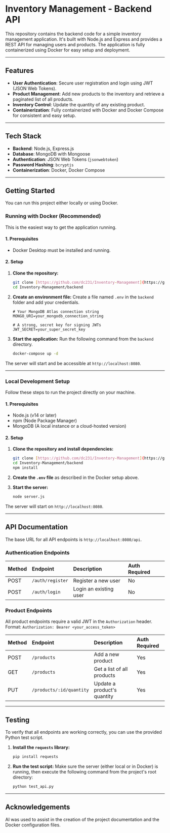 # Inventory Management - Backend API

This repository contains the backend code for a simple inventory management application. It's built with Node.js and Express and provides a REST API for managing users and products. The application is fully containerized using Docker for easy setup and deployment.

---
## Features

- **User Authentication**: Secure user registration and login using JWT (JSON Web Tokens).
- **Product Management**: Add new products to the inventory and retrieve a paginated list of all products.
- **Inventory Control**: Update the quantity of any existing product.
- **Containerization**: Fully containerized with Docker and Docker Compose for consistent and easy setup.

---
## Tech Stack

- **Backend**: Node.js, Express.js
- **Database**: MongoDB with Mongoose
- **Authentication**: JSON Web Tokens (`jsonwebtoken`)
- **Password Hashing**: `bcryptjs`
- **Containerization**: Docker, Docker Compose

---
## Getting Started

You can run this project either locally or using Docker.

### Running with Docker (Recommended)

This is the easiest way to get the application running.

#### 1. Prerequisites
- Docker Desktop must be installed and running.

#### 2. Setup
1.  **Clone the repository:**
    ```bash
    git clone [https://github.com/dc231/Inventory-Management](https://github.com/dc231/Inventory-Management)
    cd Inventory-Management/backend
    ```
2.  **Create an environment file:**
    Create a file named `.env` in the `backend` folder and add your credentials.
    ```env
    # Your MongoDB Atlas connection string
    MONGO_URI=your_mongodb_connection_string

    # A strong, secret key for signing JWTs
    JWT_SECRET=your_super_secret_key
    ```
3.  **Start the application:**
    Run the following command from the `backend` directory.
    ```bash
    docker-compose up -d
    ```
The server will start and be accessible at `http://localhost:8080`.

---
### Local Development Setup

Follow these steps to run the project directly on your machine.

#### 1. Prerequisites
- Node.js (v14 or later)
- npm (Node Package Manager)
- MongoDB (A local instance or a cloud-hosted version)

#### 2. Setup
1.  **Clone the repository and install dependencies:**
    ```bash
    git clone [https://github.com/dc231/Inventory-Management](https://github.com/dc231/Inventory-Management)
    cd Inventory-Management/backend
    npm install
    ```
2.  **Create the `.env` file** as described in the Docker setup above.

3.  **Start the server:**
    ```bash
    node server.js
    ```
The server will start on `http://localhost:8080`.

---
## API Documentation

The base URL for all API endpoints is `http://localhost:8080/api`.

### Authentication Endpoints

| Method | Endpoint             | Description              | Auth Required |
| :----- | :------------------- | :----------------------- | :------------ |
| POST   | `/auth/register`     | Register a new user      | No            |
| POST   | `/auth/login`        | Login an existing user   | No            |

### Product Endpoints

All product endpoints require a valid JWT in the `Authorization` header. Format: `Authorization: Bearer <your_access_token>`

| Method | Endpoint                     | Description                  | Auth Required |
| :----- | :--------------------------- | :--------------------------- | :------------ |
| POST   | `/products`                  | Add a new product            | Yes           |
| GET    | `/products`                  | Get a list of all products   | Yes           |
| PUT    | `/products/:id/quantity`     | Update a product's quantity  | Yes           |

---
## Testing

To verify that all endpoints are working correctly, you can use the provided Python test script.

1.  **Install the `requests` library:**
    ```bash
    pip install requests
    ```

2.  **Run the test script:**
    Make sure the server (either local or in Docker) is running, then execute the following command from the project's root directory:
    ```bash
    python test_api.py
    ```
---
## Acknowledgements

AI was used to assist in the creation of the project documentation and the Docker configuration files.